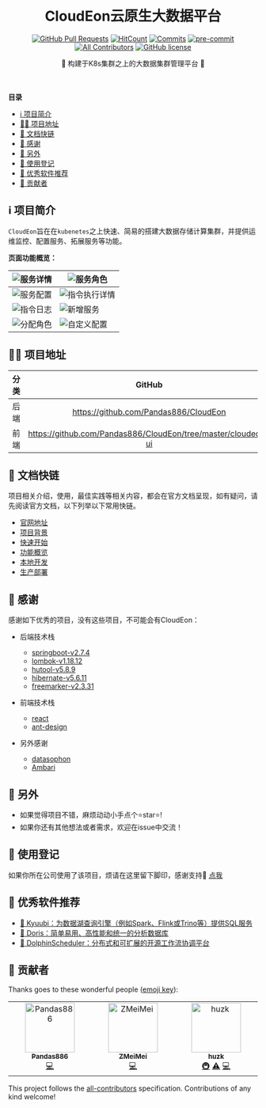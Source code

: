<div align="center">
<h1>CloudEon云原生大数据平台</h1>

[![GitHub Pull Requests](https://img.shields.io/github/stars/Pandas886/e-mapreduce)](https://github.com/Pandas886/e-mapreduce/stargazers)
[![HitCount](https://views.whatilearened.today/views/github/Pandas886/e-mapreduce.svg)](https://github.com/Pandas886/e-mapreduce)
[![Commits](https://img.shields.io/github/commit-activity/m/Pandas886/e-mapreduce?color=ffff00)](https://github.com/Pandas886/e-mapreduce/commits/main)
[![pre-commit](https://img.shields.io/badge/pre--commit-enabled-brightgreen?logo=pre-commit)](https://github.com/pre-commit/pre-commit)
[![All Contributors](https://img.shields.io/badge/all_contributors-3-orange.svg?style=flat-square)](#contributors-)
[![GitHub license](https://img.shields.io/github/license/Pandas886/e-mapreduce)](https://github.com/Pandas886/e-mapreduce/LICENSE)

<p> 🌉 构建于K8s集群之上的大数据集群管理平台 🌉</p>

<img src="https://camo.githubusercontent.com/82291b0fe831bfc6781e07fc5090cbd0a8b912bb8b8d4fec0696c881834f81ac/68747470733a2f2f70726f626f742e6d656469612f394575424971676170492e676966" width="800"  height="3">
</div><br>


<!-- START doctoc generated TOC please keep comment here to allow auto update -->
<!-- DON'T EDIT THIS SECTION, INSTEAD RE-RUN doctoc TO UPDATE -->
**目录**

- [ℹ️ 项目简介](#-%E9%A1%B9%E7%9B%AE%E7%AE%80%E4%BB%8B)
- [👨‍💻 项目地址](#-%E9%A1%B9%E7%9B%AE%E5%9C%B0%E5%9D%80)
- [🔗 文档快链](#-%E6%96%87%E6%A1%A3%E5%BF%AB%E9%93%BE)
- [🥰 感谢](##-%E6%84%9F%E8%B0%A2)
- [🤗 另外](#-%E5%8F%A6%E5%A4%96)
- [📝 使用登记](#-%E4%BD%BF%E7%94%A8%E7%99%BB%E8%AE%B0)
- [💎 优秀软件推荐](#-%E4%BC%98%E7%A7%80%E8%BD%AF%E4%BB%B6%E6%8E%A8%E8%8D%90)
- [🤝 贡献者](#-%E8%B4%A1%E7%8C%AE%E8%80%85)

<!-- END doctoc generated TOC please keep comment here to allow auto update -->

## ℹ️ 项目简介

`CloudEon`旨在在`kubenetes`之上快速、简易的搭建大数据存储计算集群，并提供运维监控、配置服务、拓展服务等功能。



**页面功能概览：**

| ![服务详情](http://image-picgo.test.upcdn.net/img/20230316100228.png) | ![服务角色](http://image-picgo.test.upcdn.net/img/20230316100441.png)   |
|:-----------------------------------------------------------------:|---------------------------------------------------------------------|
| ![服务配置](http://image-picgo.test.upcdn.net/img/20230316100517.png) | ![指令执行详情](http://image-picgo.test.upcdn.net/img/20230316100553.png) |
| ![指令日志](http://image-picgo.test.upcdn.net/img/20230316100634.png) | ![新增服务](http://image-picgo.test.upcdn.net/img/20230316100720.png)   |
| ![分配角色](http://image-picgo.test.upcdn.net/img/20230316100747.png) | ![自定义配置](http://image-picgo.test.upcdn.net/img/20230316100833.png)  |


## 👨‍💻 项目地址

| 分类 |                        GitHub                        |                        Gitee                        |
| :--: | :--------------------------------------------------: | :-------------------------------------------------: |
| 后端 |  https://github.com/Pandas886/CloudEon   | https://gitee.com/Pandas886/CloudEon  |
| 前端 | https://github.com/Pandas886/CloudEon/tree/master/cloudeon-ui | https://gitee.com/Pandas886/CloudEon/tree/master/cloudeon-ui  |


## 🔗 文档快链

项目相关介绍，使用，最佳实践等相关内容，都会在官方文档呈现，如有疑问，请先阅读官方文档，以下列举以下常用快链。

- [官网地址](https://github.com/Pandas886/CloudEon)
- [项目背景](https://github.com/Pandas886/CloudEon)
- [快速开始](https://github.com/Pandas886/CloudEon)
- [功能概览](https://github.com/Pandas886/CloudEon)
- [本地开发](https://github.com/Pandas886/CloudEon)
- [生产部署](https://github.com/Pandas886/CloudEon)

## 🥰 感谢

感谢如下优秀的项目，没有这些项目，不可能会有CloudEon：

- 后端技术栈
  - [springboot-v2.7.4](https://github.com/spring-projects/spring-boot)
  - [lombok-v1.18.12](https://github.com/projectlombok/lombok)
  - [hutool-v5.8.9](https://github.com/dromara/hutool)
  - [hibernate-v5.6.11](https://github.com/hibernate/hibernate-orm)
  - [freemarker-v2.3.31](https://github.com/apache/freemarker)
- 前端技术栈
  - [react](https://github.com/facebook/react)
  - [ant-design](https://github.com/ant-design/ant-design)

- 另外感谢
  - [datasophon](https://github.com/datasophon/datasophon)
  - [Ambari](https://github.com/apache/ambari)

## 🤗 另外

- 如果觉得项目不错，麻烦动动小手点个⭐️star⭐️!
- 如果你还有其他想法或者需求，欢迎在issue中交流！


## 📝 使用登记

如果你所在公司使用了该项目，烦请在这里留下脚印，感谢支持🥳 [点我](https://github.com/Pandas886/CloudEon/issues/8)


## 💎 优秀软件推荐

- [🦄 Kyuubi：为数据湖查询引擎（例如Spark、Flink或Trino等）提供SQL服务](https://github.com/apache/kyuubi)
- [🦄 Doris：简单易用、高性能和统一的分析数据库](https://github.com/apache/doris/)
- [🦄 DolphinScheduler：分布式和可扩展的开源工作流协调平台](https://github.com/apache/dolphinscheduler)


## 🤝 贡献者

Thanks goes to these wonderful people ([emoji key](https://allcontributors.org/docs/en/emoji-key)):

<!-- ALL-CONTRIBUTORS-LIST:START - Do not remove or modify this section -->
<!-- prettier-ignore-start -->
<!-- markdownlint-disable -->
<table>
  <tbody>
    <tr>
      <td align="center" valign="top" width="14.28%"><a href="https://github.com/Pandas886"><img src="https://avatars.githubusercontent.com/u/123344357?v=4?s=100" width="100px;" alt="Pandas886"/><br /><sub><b>Pandas886</b></sub></a><br /><a href="https://github.com/Pandas886/CloudEon/commits?author=Pandas886" title="Code">💻</a></td>
      <td align="center" valign="top" width="14.28%"><a href="https://github.com/ZMeiMei"><img src="https://avatars.githubusercontent.com/u/39690226?v=4?s=100" width="100px;" alt="ZMeiMei"/><br /><sub><b>ZMeiMei</b></sub></a><br /><a href="https://github.com/Pandas886/CloudEon/commits?author=ZMeiMei" title="Code">💻</a></td>
      <td align="center" valign="top" width="14.28%"><a href="https://github.com/huzk8"><img src="https://avatars.githubusercontent.com/u/18548053?v=4?s=100" width="100px;" alt="huzk"/><br /><sub><b>huzk</b></sub></a><br /><a href="#infra-huzk8" title="Infrastructure (Hosting, Build-Tools, etc)">🚇</a> <a href="https://github.com/Pandas886/CloudEon/commits?author=huzk8" title="Tests">⚠️</a> <a href="https://github.com/Pandas886/CloudEon/commits?author=huzk8" title="Code">💻</a></td>
    </tr>
  </tbody>
</table>

<!-- markdownlint-restore -->
<!-- prettier-ignore-end -->

<!-- ALL-CONTRIBUTORS-LIST:END -->

This project follows the [all-contributors](https://github.com/all-contributors/all-contributors) specification. Contributions of any kind welcome!

